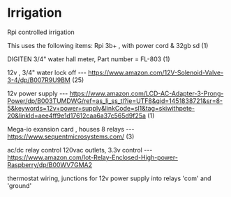 # Irrigation
Rpi controlled irrigation

This uses the following items:
Rpi 3b+ , with power cord & 32gb sd (1)

DIGITEN 3/4" water hall meter, Part number = FL-803 (1)

12v , 3/4" water lock off --- https://www.amazon.com/12V-Solenoid-Valve-3-4/dp/B007R9U9BM (25)

12v power supply --- https://www.amazon.com/LCD-AC-Adapter-3-Prong-Power/dp/B003TUMDWG/ref=as_li_ss_tl?ie=UTF8&qid=1451838721&sr=8-5&keywords=12v+power+supply&linkCode=sl1&tag=skiwithpete-20&linkId=aee4ff9e1d17612caa6a37c565d9f25a (1)

Mega-io exansion card , houses 8 relays --- https://www.sequentmicrosystems.com/ (3)

ac/dc relay control 120vac outlets, 3.3v control --- https://www.amazon.com/Iot-Relay-Enclosed-High-power-Raspberry/dp/B00WV7GMA2

thermostat wiring, junctions for 12v power supply into relays 'com' and 'ground'
